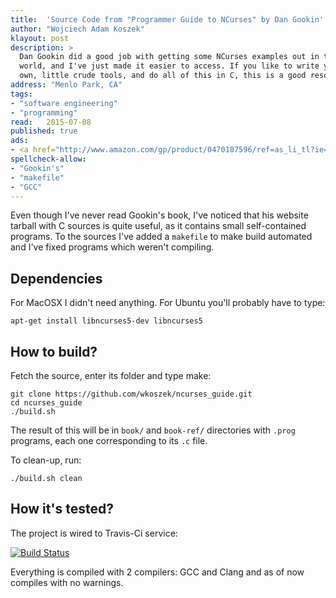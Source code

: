 ```yaml
---
title:	'Source Code from "Programmer Guide to NCurses" by Dan Gookin'
author: "Wojciech Adam Koszek"
klayout: post
description: >
  Dan Gookin did a good job with getting some NCurses examples out in the
  world, and I've just made it easier to access. If you like to write your
  own, little crude tools, and do all of this in C, this is a good resource.
address: "Menlo Park, CA"
tags:
- "software engineering"
- "programming"
read:	2015-07-08
published: true
ads:
- <a href="http://www.amazon.com/gp/product/0470107596/ref=as_li_tl?ie=UTF8&camp=1789&creative=390957&creativeASIN=0470107596&linkCode=as2&tag=wkoszek-20&linkId=MGOJX6VUG7MNU4C5"><img border="0" src="http://ws-na.amazon-adsystem.com/widgets/q?_encoding=UTF8&ASIN=0470107596&Format=_SL250_&ID=AsinImage&MarketPlace=US&ServiceVersion=20070822&WS=1&tag=wkoszek-20" ></a><img src="http://ir-na.amazon-adsystem.com/e/ir?t=wkoszek-20&l=as2&o=1&a=0470107596" width="1" height="1" border="0" alt="" style="border:none !important; margin:0px !important;" />
spellcheck-allow:
- "Gookin's"
- "makefile"
- "GCC"
---
```


Even though I've never read Gookin's book, I've noticed that his website
tarball with C sources is quite useful, as it contains small self-contained
programs. To the sources I've added a `makefile` to make build automated and
I've fixed programs which weren't compiling.

## Dependencies

For MacOSX I didn't need anything. For Ubuntu you'll probably have to type:

~~~terminal
apt-get install libncurses5-dev libncurses5
~~~

## How to build?

Fetch the source, enter its folder and type make:

~~~terminal
git clone https://github.com/wkoszek/ncurses_guide.git
cd ncurses_guide
./build.sh
~~~

The result of this will be in `book/` and `book-ref/` directories with `.prog`
programs, each one corresponding to its `.c` file.

To clean-up, run:

~~~terminal
./build.sh clean
~~~

## How it's tested?

The project is wired to Travis-Ci service:

[![Build Status](https://travis-ci.org/wkoszek/ncurses_guide.svg?branch=master)](https://travis-ci.org/wkoszek/ncurses_guide)

Everything is compiled with 2 compilers: GCC and Clang and as of now
compiles with no warnings.
